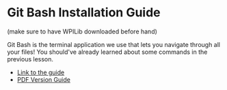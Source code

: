 # Git Bash Installation Guide

(make sure to have WPILib downloaded before hand)

Git Bash is the terminal application we use that lets you navigate through all your files! You should've already learned about some commands in the previous lesson.

* [Link to the guide](https://docs.google.com/presentation/d/1r9pswe1-O0D-KnlKlWIxhzqHx9hvFmTuBEuM4zn1bXE/edit?usp=sharing)
* [PDF Version Guide](https://github.com/StuyPulse/se-install/blob/eef2901e71082717c5f9c2d74a8fcfbfb759ecd7/slides/Git%20Bash%20Installation%20Presentation.pdf)
